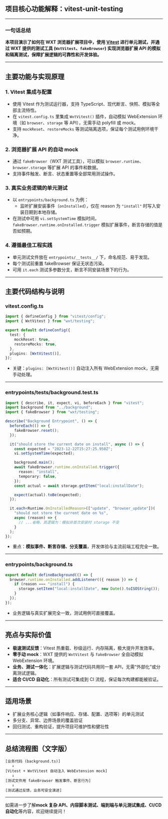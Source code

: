 ## 项目核心功能解释：vitest-unit-testing

---

### 一句话总结

**本项目演示了如何在 WXT 浏览器扩展项目中，使用 [Vitest](https://vitest.dev/) 进行单元测试，并通过 WXT 提供的测试工具 (`WxtVitest`、`fakeBrowser`) 实现浏览器扩展 API 的模拟和隔离测试，保障扩展逻辑的可靠性和开发体验。**

---

## 主要功能与实现原理

### 1. Vitest 集成与配置

- 使用 Vitest 作为测试运行器，支持 TypeScript、现代断言、快照、模拟等全部主流特性。
- 在 `vitest.config.ts` 里集成 `WxtVitest()` 插件，自动模拟 WebExtension 环境（如 `browser`、`storage` 等 API），无需手动 polyfill 或 mock。
- 支持 `mockReset`、`restoreMocks` 等测试隔离选项，保证每个测试用例环境干净。

### 2. 浏览器扩展 API 的自动 mock

- 通过 `fakeBrowser`（WXT 测试工具），可以模拟 `browser.runtime`、`browser.storage` 等扩展 API 的事件和数据。
- 支持事件触发、断言、状态重置等全部常用测试操作。

### 3. 真实业务逻辑的单元测试

- 以 `entrypoints/background.ts` 为例：
  - 监听扩展安装事件（`onInstalled`），仅在 reason 为 `"install"` 时写入安装日期到本地存储。
- 在测试中可用 `vi.setSystemTime` 模拟时间，`fakeBrowser.runtime.onInstalled.trigger` 模拟扩展事件，断言存储的值是否如预期。

### 4. 遵循最佳工程实践

- 单元测试文件放在 `entrypoints/__tests__/` 下，命名规范、易于发现。
- 每个测试前重置 fakeBrowser 保证无状态污染。
- 可用 `it.each` 测试多参数分支，断言不同安装场景下的行为。

---

## 主要代码结构与说明

### vitest.config.ts

```typescript
import { defineConfig } from "vitest/config";
import { WxtVitest } from "wxt/testing";

export default defineConfig({
  test: {
    mockReset: true,
    restoreMocks: true,
  },
  plugins: [WxtVitest()],
});
```

- 关键：`plugins: [WxtVitest()]` 自动注入所有 WebExtension mock，无需手动处理。

---

### entrypoints/**tests**/background.test.ts

```typescript
import { describe, it, expect, vi, beforeEach } from "vitest";
import background from "../background";
import { fakeBrowser } from "wxt/testing";

describe("Background Entrypoint", () => {
  beforeEach(() => {
    fakeBrowser.reset();
  });

  it("should store the current date on install", async () => {
    const expected = "2023-12-22T15:27:25.950Z";
    vi.setSystemTime(expected);

    background.main();
    await fakeBrowser.runtime.onInstalled.trigger({
      reason: "install",
      temporary: false,
    });
    const actual = await storage.getItem("local:installDate");

    expect(actual).toBe(expected);
  });

  it.each<Runtime.OnInstalledReason>(["update", "browser_update"])(
    "should not store the current date on %s",
    async (reason) => {
      // ...省略，其逻辑为：模拟非首次安装时 storage 不变
    }
  );
});
```

- 重点：**模拟事件、断言存储、分支覆盖**，开发体验与主流前端工程完全一致。

---

### entrypoints/background.ts

```typescript
export default defineBackground(() => {
  browser.runtime.onInstalled.addListener(({ reason }) => {
    if (reason === "install") {
      storage.setItem("local:installDate", new Date().toISOString());
    }
  });
});
```

- 业务逻辑与真实扩展完全一致，测试用例可直接覆盖。

---

## 亮点与实际价值

- **极速测试反馈**：Vitest 热重载、秒级运行、内存隔离，极大提升开发效率。
- **零手动 mock**：WXT 提供的 `WxtVitest` 与 `fakeBrowser` 全自动模拟 WebExtension 环境。
- **业务、测试一体化**：扩展逻辑与测试代码共用同一套 API，无需“外部化”或分离测试逻辑。
- **适合 CI/CD 自动化**：所有测试可集成到 CI 流程，保证每次构建都能被验证。

---

## 适用场景

- 扩展业务核心逻辑（如事件响应、存储、配置、选项等）的单元测试
- 多分支、异常、边界场景的覆盖验证
- 回归测试、重构验证，提升项目可维护性和健壮性

---

## 总结流程图（文字版）

```
[业务代码 (background.ts)]
   ↓
[Vitest + WxtVitest 自动注入 WebExtension mock]
   ↓
[测试文件用 fakeBrowser 触发事件、断言行为]
   ↓
[测试通过反馈，业务可安全演进]
```

---

如需进一步了解**mock 复杂 API、内容脚本测试、端到端与单元测试集成、CI/CD 自动化**等内容，欢迎继续提问！
